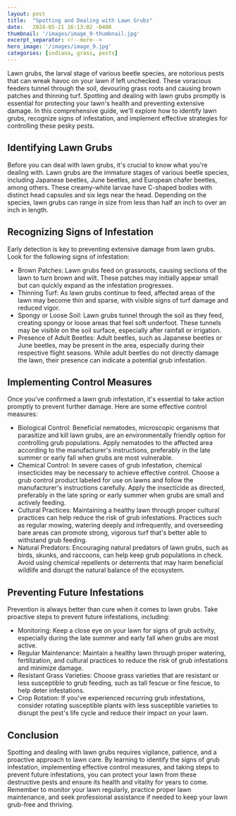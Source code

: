```yaml
---
layout: post
title:  "Spotting and Dealing with Lawn Grubs"
date:   2024-05-21 16:13:02 -0400
thumbnail: '/images/image_9-thumbnail.jpg'
excerpt_separator: <!--more-->
hero_image: '/images/image_9.jpg'
categories: [indiana, grass, pests]
---
```

Lawn grubs, the larval stage of various beetle species, are notorious pests that can wreak havoc on your lawn if left unchecked. <!--more-->These voracious feeders tunnel through the soil, devouring grass roots and causing brown patches and thinning turf. Spotting and dealing with lawn grubs promptly is essential for protecting your lawn's health and preventing extensive damage. In this comprehensive guide, we'll explore how to identify lawn grubs, recognize signs of infestation, and implement effective strategies for controlling these pesky pests.

## Identifying Lawn Grubs
Before you can deal with lawn grubs, it's crucial to know what you're dealing with. Lawn grubs are the immature stages of various beetle species, including Japanese beetles, June beetles, and European chafer beetles, among others. These creamy-white larvae have C-shaped bodies with distinct head capsules and six legs near the head. Depending on the species, lawn grubs can range in size from less than half an inch to over an inch in length.

## Recognizing Signs of Infestation
Early detection is key to preventing extensive damage from lawn grubs. Look for the following signs of infestation:
* Brown Patches: Lawn grubs feed on grassroots, causing sections of the lawn to turn brown and wilt. These patches may initially appear small but can quickly expand as the infestation progresses.
* Thinning Turf: As lawn grubs continue to feed, affected areas of the lawn may become thin and sparse, with visible signs of turf damage and reduced vigor.
* Spongy or Loose Soil: Lawn grubs tunnel through the soil as they feed, creating spongy or loose areas that feel soft underfoot. These tunnels may be visible on the soil surface, especially after rainfall or irrigation.
* Presence of Adult Beetles: Adult beetles, such as Japanese beetles or June beetles, may be present in the area, especially during their respective flight seasons. While adult beetles do not directly damage the lawn, their presence can indicate a potential grub infestation.

## Implementing Control Measures
Once you've confirmed a lawn grub infestation, it's essential to take action promptly to prevent further damage. Here are some effective control measures:
* Biological Control: Beneficial nematodes, microscopic organisms that parasitize and kill lawn grubs, are an environmentally friendly option for controlling grub populations. Apply nematodes to the affected area according to the manufacturer's instructions, preferably in the late summer or early fall when grubs are most vulnerable.
* Chemical Control: In severe cases of grub infestation, chemical insecticides may be necessary to achieve effective control. Choose a grub control product labeled for use on lawns and follow the manufacturer's instructions carefully. Apply the insecticide as directed, preferably in the late spring or early summer when grubs are small and actively feeding.
* Cultural Practices: Maintaining a healthy lawn through proper cultural practices can help reduce the risk of grub infestations. Practices such as regular mowing, watering deeply and infrequently, and overseeding bare areas can promote strong, vigorous turf that's better able to withstand grub feeding.
* Natural Predators: Encouraging natural predators of lawn grubs, such as birds, skunks, and raccoons, can help keep grub populations in check. Avoid using chemical repellents or deterrents that may harm beneficial wildlife and disrupt the natural balance of the ecosystem.

## Preventing Future Infestations
Prevention is always better than cure when it comes to lawn grubs. Take proactive steps to prevent future infestations, including:
* Monitoring: Keep a close eye on your lawn for signs of grub activity, especially during the late summer and early fall when grubs are most active.
* Regular Maintenance: Maintain a healthy lawn through proper watering, fertilization, and cultural practices to reduce the risk of grub infestations and minimize damage.
* Resistant Grass Varieties: Choose grass varieties that are resistant or less susceptible to grub feeding, such as tall fescue or fine fescue, to help deter infestations.
* Crop Rotation: If you've experienced recurring grub infestations, consider rotating susceptible plants with less susceptible varieties to disrupt the pest's life cycle and reduce their impact on your lawn.

## Conclusion
Spotting and dealing with lawn grubs requires vigilance, patience, and a proactive approach to lawn care. By learning to identify the signs of grub infestation, implementing effective control measures, and taking steps to prevent future infestations, you can protect your lawn from these destructive pests and ensure its health and vitality for years to come. Remember to monitor your lawn regularly, practice proper lawn maintenance, and seek professional assistance if needed to keep your lawn grub-free and thriving.
